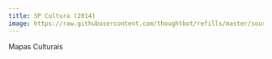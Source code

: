 ```yaml
---
title: SP Cultura (2014)
image: https://raw.githubusercontent.com/thoughtbot/refills/master/source/images/mountains.png
---
```


Mapas Culturais
